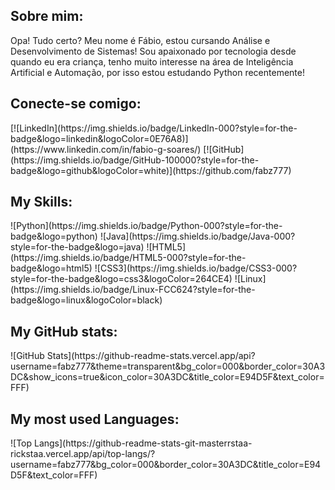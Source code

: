 <h2>Sobre mim: </h2>
Opa! Tudo certo? Meu nome é Fábio, estou cursando Análise e Desenvolvimento de Sistemas! Sou apaixonado por tecnologia desde quando eu era criança, tenho muito interesse na área de Inteligência Artificial e Automação, por isso estou estudando Python recentemente! 

<h2>Conecte-se comigo: </h2>
[![LinkedIn](https://img.shields.io/badge/LinkedIn-000?style=for-the-badge&logo=linkedin&logoColor=0E76A8)](https://www.linkedin.com/in/fabio-g-soares/)
[![GitHub](https://img.shields.io/badge/GitHub-100000?style=for-the-badge&logo=github&logoColor=white)](https://github.com/fabz777)

<h2>My Skills: </h2>
![Python](https://img.shields.io/badge/Python-000?style=for-the-badge&logo=python)
![Java](https://img.shields.io/badge/Java-000?style=for-the-badge&logo=java)
![HTML5](https://img.shields.io/badge/HTML5-000?style=for-the-badge&logo=html5)
![CSS3](https://img.shields.io/badge/CSS3-000?style=for-the-badge&logo=css3&logoColor=264CE4)
![Linux](https://img.shields.io/badge/Linux-FCC624?style=for-the-badge&logo=linux&logoColor=black)

<h2>My GitHub stats: </h2>
![GitHub Stats](https://github-readme-stats.vercel.app/api?username=fabz777&theme=transparent&bg_color=000&border_color=30A3DC&show_icons=true&icon_color=30A3DC&title_color=E94D5F&text_color=FFF)

<h2>My most used Languages: </h2>
![Top Langs](https://github-readme-stats-git-masterrstaa-rickstaa.vercel.app/api/top-langs/?username=fabz777&bg_color=000&border_color=30A3DC&title_color=E94D5F&text_color=FFF)
